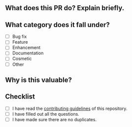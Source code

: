 ## What does this PR do? Explain briefly.

## What category does it fall under?
- [ ] Bug fix
- [ ] Feature
- [ ] Enhancement
- [ ] Documentation
- [ ] Cosmetic
- [ ] Other

## Why is this valuable?

## Checklist
- [ ] I have read the [contributing guidelines](https://github.com/NVIDIA/open-gpu-kernel-modules/blob/main/CONTRIBUTING.md) of this repository.
- [ ] I have filled out all the questions.
- [ ] I have made sure there are no duplicates.
